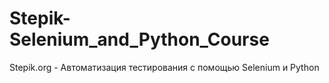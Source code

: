 # Stepik-Selenium_and_Python_Course
Stepik.org - Автоматизация тестирования с помощью Selenium и Python
